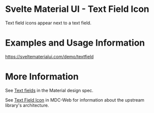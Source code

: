 # Svelte Material UI - Text Field Icon

Text field icons appear next to a text field.

# Examples and Usage Information

https://sveltematerialui.com/demo/textfield

# More Information

See [Text fields](https://material.io/components/text-fields) in the Material design spec.

See [Text Field Icon](https://github.com/material-components/material-components-web/tree/v11.0.0/packages/mdc-textfield/icon) in MDC-Web for information about the upstream library's architecture.
